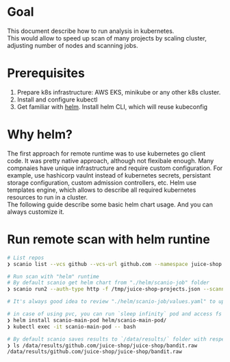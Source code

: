 # Goal

This document describe how to run analysis in kubernetes.  
This would allow to speed up scan of many projects by scaling cluster, adjusting number of nodes and scanning jobs.

# Prerequisites

1. Prepare k8s infrastructure: AWS EKS, minikube or any other k8s cluster.
2. Install and configure kubectl
3. Get familiar with [helm](https://helm.sh). Install helm CLI, which will reuse kubeconfig

# Why helm?
The first approach for remote runtime was to use kubernetes go client code. It was pretty native approach, although not flexibale enough. Many compnaies have unique infrastructure and require custom configuration. For example, use hashicorp vaulnt instead of kubernetes secrets, persistant storage configuration, custom admission controllers, etc. Helm use templates engine, which allows to describe all required kubernetes resources to run in a cluster.  
The following guide describe some basic helm chart usage. And you can always customize it.

# Run remote scan with helm runtine
```bash
# List repos
❯ scanio list --vcs github --vcs-url github.com --namespace juice-shop --output /tmp/juice-shop-projects.json

# Run scan with "helm" runtime
# By default scanio get helm chart from "./helm/scanio-job" folder
❯ scanio run2 --auth-type http -f /tmp/juice-shop-projects.json --scanner bandit --vcs github --runtime helm -j 5

# It's always good idea to review "./helm/scanio-job/values.yaml" to update some variables to fit your environment requirements.

# in case of using pvc, you can run `sleep infinity` pod and access fs with results:
❯ helm install scanio-main-pod helm/scanio-main-pod/
❯ kubectl exec -it scanio-main-pod -- bash

# By default scanio saves results to `/data/results/` folder with respect to `vcs-url`, `namespace` and `repo-name`. For example
❯ ls /data/results/github.com/juice-shop/juice-shop/bandit.raw 
/data/results/github.com/juice-shop/juice-shop/bandit.raw
```
